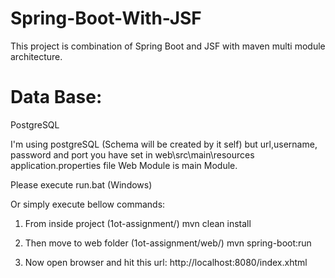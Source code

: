 # Spring-Boot-With-JSF

This project is combination of Spring Boot and JSF with maven multi module architecture.
# Data Base:
PostgreSQL

I'm using postgreSQL (Schema will be created by it self) 
but url,username, password and port you have set in web\src\main\resources application.properties file
Web Module is main Module.

Please execute run.bat (Windows)

Or simply execute bellow commands:
1) From inside project (1ot-assignment/)
	mvn clean install
2) Then move to web folder (1ot-assignment/web/)
	mvn spring-boot:run

3) Now open browser and hit this url: 
http://localhost:8080/index.xhtml
